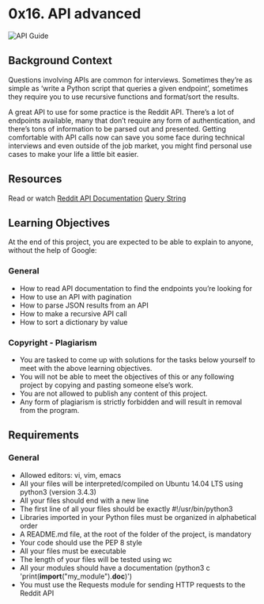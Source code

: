 # 0x16. API advanced

![ API Guide](https://s3.amazonaws.com/intranet-projects-files/holbertonschool-sysadmin_devops/314/WIxXad8.png)

## Background Context
Questions involving APIs are common for interviews. Sometimes they’re as simple as ‘write a Python script that queries a given endpoint’, sometimes they require you to use recursive functions and format/sort the results.

A great API to use for some practice is the Reddit API. There’s a lot of endpoints available, many that don’t require any form of authentication, and there’s tons of information to be parsed out and presented. Getting comfortable with API calls now can save you some face during technical interviews and even outside of the job market, you might find personal use cases to make your life a little bit easier.

## Resources
Read or watch
[Reddit API Documentation](https://www.reddit.com/dev/api/)
[Query String](https://en.wikipedia.org/wiki/Query_string)


## Learning Objectives

At the end of this project, you are expected to be able to explain to anyone, without the help of Google:
### General

  -  How to read API documentation to find the endpoints you’re looking for
  -  How to use an API with pagination
  -  How to parse JSON results from an API
  -  How to make a recursive API call
  -  How to sort a dictionary by value

### Copyright - Plagiarism

  -  You are tasked to come up with solutions for the tasks below yourself to meet with the above learning objectives.
  -  You will not be able to meet the objectives of this or any following project by copying and pasting someone else’s work.
  -  You are not allowed to publish any content of this project.
  -  Any form of plagiarism is strictly forbidden and will result in removal from the program.

## Requirements
### General

  -  Allowed editors: vi, vim, emacs
  -  All your files will be interpreted/compiled on Ubuntu 14.04 LTS using python3 (version 3.4.3)
  -  All your files should end with a new line
  -  The first line of all your files should be exactly #!/usr/bin/python3
  -  Libraries imported in your Python files must be organized in alphabetical order
  -  A README.md file, at the root of the folder of the project, is mandatory
  -  Your code should use the PEP 8 style
  -  All your files must be executable
  -  The length of your files will be tested using wc
  -  All your modules should have a documentation (python3 c 'print(__import__("my_module").__doc__)')
  -  You must use the Requests module for sending HTTP requests to the Reddit API